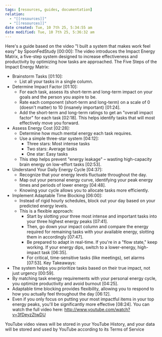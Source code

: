 ```yaml
---
tags: [resources, guides, documentation]
relation:
  - "[[resources]]"
  - "[[resources]]"
date created: Tue, 10 7th 25, 5:34:55 am
date modified: Tue, 10 7th 25, 5:36:32 am
---
```

Here's a guide based on the video "I built a system that makes work feel easy" by SpoonFedStudy [00:00]:
The video introduces the Impact Energy Matrix, a five-step system designed to increase effectiveness and productivity by optimizing how tasks are approached.
The Five Steps of the Impact Energy Matrix:
 * Brainstorm Tasks [01:10]:
   * List all your tasks in a single column.
 * Determine Impact Factor [01:10]:
   * For each task, assess its short-term and long-term impact on your goals and the person you aspire to be.
   * Rate each component (short-term and long-term) on a scale of 0 (doesn't matter) to 10 (insanely important) [01:24].
   * Add the short-term and long-term ratings to get an "overall impact factor" for each task [02:18]. This helps identify tasks that will most effectively move you forward.
 * Assess Energy Cost [02:28]:
   * Determine how much mental energy each task requires.
   * Use a simple three-star system [04:12]:
     * Three stars: Most intense tasks
     * Two stars: Average tasks
     * One star: Easy tasks
   * This step helps prevent "energy leakage" – wasting high-capacity brain energy on low-effort tasks [02:53].
 * Understand Your Daily Energy Cycle [04:37]:
   * Recognize that your energy levels fluctuate throughout the day.
   * Map out your personal energy curve, identifying your peak energy times and periods of lower energy [04:48].
   * Knowing your cycle allows you to allocate tasks more efficiently.
 * Implement Adaptable Time Blocking [06:00]:
   * Instead of rigid hourly schedules, block out your day based on your predicted energy levels.
   * This is a flexible approach:
     * Start by slotting your three most intense and important tasks into your three highest energy peaks [07:41].
     * Then, go down your impact column and compare the energy required for remaining tasks with your available energy, slotting them in accordingly [07:47].
     * Be prepared to adapt in real-time. If you're in a "flow state," keep working. If your energy dips, switch to a lower-energy, high-impact task [06:35].
     * For critical, time-sensitive tasks (like meetings), set alarms [07:53].
Key Takeaways:
 * The system helps you prioritize tasks based on their true impact, not just urgency [00:59].
 * By matching task energy requirements with your personal energy cycle, you optimize productivity and avoid burnout [04:25].
 * Adaptable time blocking provides flexibility, allowing you to respond to how you actually feel throughout the day [06:12].
 * Even if you only focus on putting your most impactful items in your top energy peaks, you'll be significantly more effective [08:24].
You can watch the full video here: http://www.youtube.com/watch?v=3fDeyzZtwDU

YouTube video views will be stored in your YouTube History, and your data will be stored and used by YouTube according to its Terms of Service
